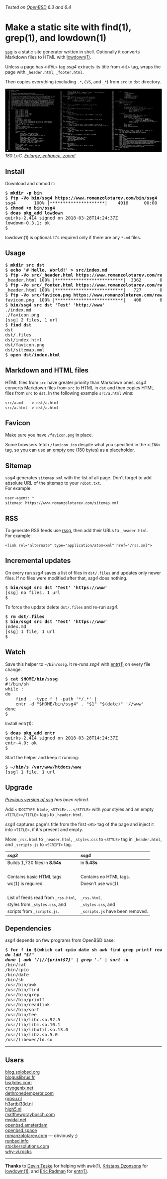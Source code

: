 _Tested on [OpenBSD](/openbsd/) 6.3 and 6.4_

# Make a static site with find(1), grep(1), and lowdown(1)

[ssg](/bin/ssg4) is a static site generator written in shell. Optionally it
converts Markdown files to HTML with
[lowdown(1)](https://kristaps.bsd.lv/lowdown/).

Unless a page has `<HTML>` tag _ssg4_ extracts its title from `<H1>`
tag, wraps the page with `_header.html`, `_footer.html`.

Then copies everything (excluding `.*`, `CVS`, and `_*`) from `src`
to `dst` directory.

[![ssg4](ssg4.png)](ssg4.png)
_180 LoC. [Enlarge, enhance, zoom!](ssg4.png)_

## Install

Download and chmod it:

<pre>
$ <b>mkdir -p bin</b>
$ <b>ftp -Vo bin/ssg4 https://www.romanzolotarev.com/bin/ssg4</b>
ssg4       100% |*********************|    4916      00:00
$ <b>chmod +x bin/ssg4</b>
$ <b>doas pkg_add lowdown</b>
quirks-2.414 signed on 2018-03-28T14:24:37Z
lowdown-0.3.1: ok
$
</pre>

lowdown(1) is optional. It's required only if there are
any `*.md` files.

## Usage

<pre>
$ <b>mkdir src dst</b>
$ <b>echo '# Hello, World!' > src/index.md</b>
$ <b>ftp -Vo src/_header.html https://www.romanzolotarev.com/raw/_header.html</b>
_header.html 100% |**************************|  3362       00:00
$ <b>ftp -Vo src/_footer.html https://www.romanzolotarev.com/raw/_footer.html</b>
_header.html 100% |**************************|   727       00:00
$ <b>ftp -Vo src/favicon.png https://www.romanzolotarev.com/raw/favicon.png</b>
favicon.png  100% |**************************|   408       00:00
$ <b>bin/ssg4 src dst 'Test' 'http://www'</b>
./index.md
./favicon.png
[ssg] 2 files, 1 url
$ <b>find dst</b>
dst
dst/.files
dst/index.html
dst/favicon.png
dst/sitemap.xml
$ <b>open dst/index.html</b>
</pre>

## Markdown and HTML files

HTML files from `src` have greater priority than Markdown ones.
_ssg4_ converts Markdown files from `src` to HTML in `dst` and then
copies HTML files from `src` to `dst`. In the following example
`src/a.html` wins:

	src/a.md   -> dst/a.html
	src/a.html -> dst/a.html

## Favicon

Make sure you have `/favicon.png` in place.

Some browsers fetch `/favicon.ico` despite what you specified in
the `<LINK>` tag, so you can use [an empty one](/favicon.ico) (180
bytes) as a placeholder.

## Sitemap

_ssg4_ generates `sitemap.xml` with the list of all page. Don't
forget to add absolute URL of the sitemap to your `robot.txt`.<br>For
example:

	user-agent: *
	sitemap: https://www.romanzolotarev.com/sitemap.xml

## RSS

To generate RSS feeds use [rssg](rssg.html), then add their URLs
to `_header.html`.<br>For example:

	<link rel="alternate" type="application/atom+xml" href="/rss.xml">

## Incremental updates

On every run _ssg4_ saves a list of files in `dst/.files` and updates
only newer files. If no files were modified after that, _ssg4_ does
nothing.

<pre>
$ <b>bin/ssg4 src dst 'Test' 'https://www'</b>
[ssg] no files, 1 url
$
</pre>

To force the update delete `dst/.files` and re-run _ssg4_.

<pre>
$ <b>rm dst/.files</b>
$ <b>bin/ssg4 src dst 'Test' 'https://www'</b>
index.md
[ssg] 1 file, 1 url
$
</pre>

## Watch

Save this helper to `~/bin/sssg`. It re-runs _ssg4_ with
[entr(1)](http://entrproject.org) on every file change.

<pre>
$ <b>cat $HOME/bin/sssg</b>
#!/bin/sh
while :
do
	find . -type f ! -path '*/.*' |
	entr -d "$HOME/bin/ssg4" . "$1" "$(date)" '//www'
done
$
</pre>

Install entr(1):

<pre>
$ <b>doas pkg_add entr</b>
quirks-2.414 signed on 2018-03-28T14:24:37Z
entr-4.0: ok
$
</pre>

Start the helper and keep it running:

<pre>
$ <b>~/bin/s /var/www/htdocs/www</b>
[ssg] 1 file, 1 url
</pre>

## Upgrade

_[Previous version of ssg](ssg3.html) has been retired._

Add `<!DOCTYPE html>`, `<STYLE>...</STYLE>` with your styles and
an empty `<TITLE></TITLE>` tags to `_header.html`.

_ssg4_ captures page's title from the first `<H1>` tag of the page
and inject it into `<TITLE>`, if it's present and empty.

Move `_rss.html` to `_header.html`, `_styles.css` to `<STYLE>` tag
in `_header.html`, and `_scripts.js` to `<SCRIPT>` tag.

_ssg3_                               | _ssg4_
:--                                  | :--
Builds 1,730 files in **8.54s**      | in **5.43s**
&nbsp;                               |
Contains basic HTML tags.            | Contains no HTML tags.
wc(1) is required.                   | Doesn't use wc(1).
&nbsp;                               |
List of feeds read from `_rss.html`, | `_rss.html`,
styles from `_styles.css`, and       | `_styles.css`, and
scripts from `_scripts.js`.          | `_scripts.js` have been removed.

## Dependencies

_ssg4_ depends on few programs from OpenBSD base:

<pre>
$ <b>for f in $(which cat cpio date sh awk find grep printf readlink sort tee)</b>
<i><b>do ldd "$f"</b></i>
<i><b>done | awk '/\//{print$7}' | grep '.' | sort -u</b></i>
/bin/cat
/bin/cpio
/bin/date
/bin/sh
/usr/bin/awk
/usr/bin/find
/usr/bin/grep
/usr/bin/printf
/usr/bin/readlink
/usr/bin/sort
/usr/bin/tee
/usr/lib/libc.so.92.5
/usr/lib/libm.so.10.1
/usr/lib/libutil.so.13.0
/usr/lib/libz.so.5.0
/usr/libexec/ld.so
</pre>

---

## Users

[blog.solobsd.org](https://blog.solobsd.org/)<br>
[bloguslibrus.fr](https://www.bloguslibrus.fr)<br>
[bsdjobs.com](https://www.bsdjobs.com/)<br>
[cryogenix.net](https://cryogenix.net)<br>
[dethronedemperor.com](https://www.dethronedemperor.com)<br>
[grosu.nl](https://grosu.nl/)<br>
[h3artbl33d.nl](https://h3artbl33d.nl/)<br>
[high5.nl](https://high5.nl/)<br>
[matthewgraybosch.com](https://matthewgraybosch.com/)<br>
[mvidal.net](https://mvidal.net/)<br>
[openbsd.amsterdam](https://openbsd.amsterdam/?rz)<br>
[openbsd.space](https://openbsd.space/)<br>
[romanzolotarev.com](https://www.romanzolotarev.com/) &mdash; obviously ;)<br>
[runbsd.info](https://runbsd.info/)<br>
[stockersolutions.com](https://www.stockersolutions.com/)<br>
[why-vi.rocks](http://why-vi.rocks)<br>

---

**Thanks** to
[Devin Teske](https://twitter.com/freebsdfrau/status/1075797843460288512)
for helping with awk(1),
[Kristaps Dzonsons](https://www.divelog.blue/) for
[lowdown(1)](https://kristaps.bsd.lv/lowdown/), and
[Eric Radman](http://eradman.com) for
[entr(1)](http://entrproject.org).
